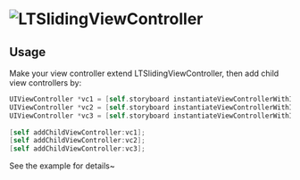 # ![LTSlidingViewController](https://raw.githubusercontent.com/ltebean/LTSlidingViewController/master/demo.gif)

## Usage

Make your view controller extend LTSlidingViewController, then add child view controllers by:

```objective-c
UIViewController *vc1 = [self.storyboard instantiateViewControllerWithIdentifier:@"vc"];
UIViewController *vc2 = [self.storyboard instantiateViewControllerWithIdentifier:@"vc"];
UIViewController *vc3 = [self.storyboard instantiateViewControllerWithIdentifier:@"vc"];
    
[self addChildViewController:vc1];
[self addChildViewController:vc2];
[self addChildViewController:vc3];

```

See the example for details~ 